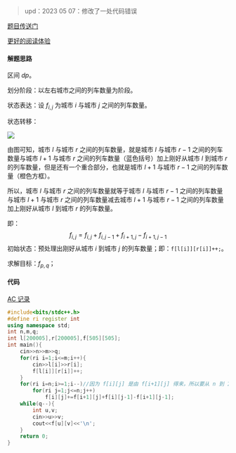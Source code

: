
> upd：2023 05 07：修改了一处代码错误

[题目传送门](https://www.luogu.com.cn/problem/AT_abc106_d)

[更好的阅读体验](https://www.cnblogs.com/zzyblog0619/p/17368247.html)



#### 解题思路

区间 $dp$。

划分阶段：以左右城市之间的列车数量为阶段。

状态表达：设 $f_{i,j}$ 为城市 $i$ 与城市 $j$ 之间的列车数量。

状态转移：

![](https://cdn.luogu.com.cn/upload/image_hosting/q5o8dm4w.png?x-oss-process=image/resize,m_lfit,h_5200,w_520)

由图可知，城市 $l$ 与城市 $r$ 之间的列车数量，就是城市 $l$ 与城市 $r-1$ 之间的列车数量与城市 $l+1$ 与城市 $r$ 之间的列车数量（蓝色括号）加上刚好从城市 $l$ 到城市 $r$ 的列车数量，但是还有一个重合部分，也就是城市 $l+1$ 与城市 $r-1$ 之间的列车数量（橙色方框）。

所以，城市 $l$ 与城市 $r$ 之间的列车数量就等于城市 $l$ 与城市 $r-1$ 之间的列车数量与城市 $l+1$ 与城市 $r$ 之间的列车数量减去城市 $l+1$ 与城市 $r-1$ 之间的列车数量加上刚好从城市 $l$ 到城市 $r$ 的列车数量。

即：
$$
f_{i,j}=f_{i,j}+f_{i,j-1}+f_{i+1,j}-f_{i+1,j-1}
$$
初始状态：预处理出刚好从城市 $i$ 到城市 $j$ 的列车数量；即：`f[l[i]][r[i]]++;`。

求解目标：$f_{p,q}$；

#### 代码

[AC 记录](https://www.luogu.com.cn/record/108214537)

```c++
#include<bits/stdc++.h>
#define ri register int
using namespace std;
int n,m,q; 
int l[200005],r[200005],f[505][505];
int main(){
	cin>>n>>m>>q;
	for(ri i=1;i<=m;i++){
		cin>>l[i]>>r[i];
		f[l[i]][r[i]]++;
	}
	for(ri i=n;i>=1;i--)//因为 f[i][j] 是由 f[i+1][j] 得来，所以要从 n 到 1 枚举 
		for(ri j=1;j<=n;j++)
			f[i][j]+=f[i+1][j]+f[i][j-1]-f[i+1][j-1];
	while(q--){
		int u,v;
		cin>>u>>v;
		cout<<f[u][v]<<'\n';
	} 
	return 0;
}
```

